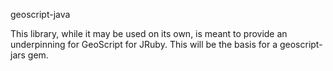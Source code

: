 geoscript-java

This library, while it may be used on its own, is meant to provide an underpinning for GeoScript for JRuby. This will be the basis for a geoscript-jars gem.

